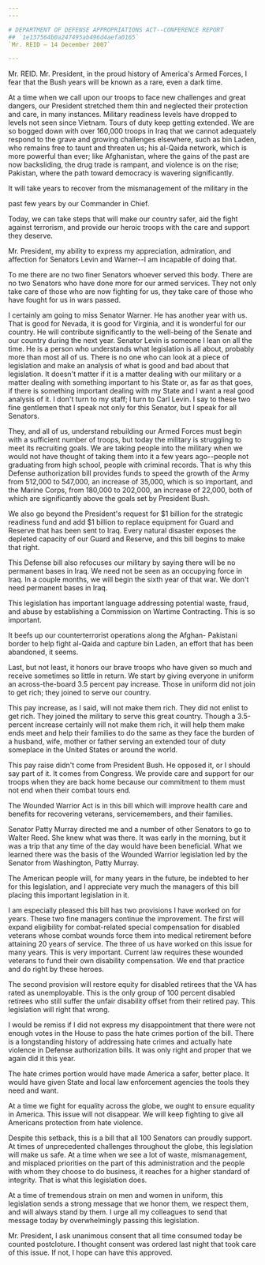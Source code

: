```yaml
---
---

# DEPARTMENT OF DEFENSE APPROPRIATIONS ACT--CONFERENCE REPORT
## `1e137564b0a247495ab496d4aefa0165`
`Mr. REID — 14 December 2007`

---
```



Mr. REID. Mr. President, in the proud history of America's Armed 
Forces, I fear that the Bush years will be known as a rare, even a dark 
time.

At a time when we call upon our troops to face new challenges and 
great dangers, our President stretched them thin and neglected their 
protection and care, in many instances. Military readiness levels have 
dropped to levels not seen since Vietnam. Tours of duty keep getting 
extended. We are so bogged down with over 160,000 troops in Iraq that 
we cannot adequately respond to the grave and growing challenges 
elsewhere, such as bin Laden, who remains free to taunt and threaten 
us; his al-Qaida network, which is more powerful than ever; like 
Afghanistan, where the gains of the past are now backsliding, the drug 
trade is rampant, and violence is on the rise; Pakistan, where the path 
toward democracy is wavering significantly.

It will take years to recover from the mismanagement of the military 
in the


past few years by our Commander in Chief.

Today, we can take steps that will make our country safer, aid the 
fight against terrorism, and provide our heroic troops with the care 
and support they deserve.

Mr. President, my ability to express my appreciation, admiration, and 
affection for Senators Levin and Warner--I am incapable of doing that.

To me there are no two finer Senators whoever served this body. There 
are no two Senators who have done more for our armed services. They not 
only take care of those who are now fighting for us, they take care of 
those who have fought for us in wars passed.

I certainly am going to miss Senator Warner. He has another year with 
us. That is good for Nevada, it is good for Virginia, and it is 
wonderful for our country. He will contribute significantly to the 
well-being of the Senate and our country during the next year. Senator 
Levin is someone I lean on all the time. He is a person who understands 
what legislation is all about, probably more than most all of us. There 
is no one who can look at a piece of legislation and make an analysis 
of what is good and bad about that legislation. It doesn't matter if it 
is a matter dealing with our military or a matter dealing with 
something important to his State or, as far as that goes, if there is 
something important dealing with my State and I want a real good 
analysis of it. I don't turn to my staff; I turn to Carl Levin. I say 
to these two fine gentlemen that I speak not only for this Senator, but 
I speak for all Senators.

They, and all of us, understand rebuilding our Armed Forces must 
begin with a sufficient number of troops, but today the military is 
struggling to meet its recruiting goals. We are taking people into the 
military when we would not have thought of taking them into it a few 
years ago--people not graduating from high school, people with criminal 
records. That is why this Defense authorization bill provides funds to 
speed the growth of the Army from 512,000 to 547,000, an increase of 
35,000, which is so important, and the Marine Corps, from 180,000 to 
202,000, an increase of 22,000, both of which are significantly above 
the goals set by President Bush.

We also go beyond the President's request for $1 billion for the 
strategic readiness fund and add $1 billion to replace equipment for 
Guard and Reserve that has been sent to Iraq. Every natural disaster 
exposes the depleted capacity of our Guard and Reserve, and this bill 
begins to make that right.

This Defense bill also refocuses our military by saying there will be 
no permanent bases in Iraq. We need not be seen as an occupying force 
in Iraq. In a couple months, we will begin the sixth year of that war. 
We don't need permanent bases in Iraq.

This legislation has important language addressing potential waste, 
fraud, and abuse by establishing a Commission on Wartime Contracting. 
This is so important.

It beefs up our counterterrorist operations along the Afghan-
Pakistani border to help fight al-Qaida and capture bin Laden, an 
effort that has been abandoned, it seems.

Last, but not least, it honors our brave troops who have given so 
much and receive sometimes so little in return. We start by giving 
everyone in uniform an across-the-board 3.5 percent pay increase. Those 
in uniform did not join to get rich; they joined to serve our country.

This pay increase, as I said, will not make them rich. They did not 
enlist to get rich. They joined the military to serve this great 
country. Though a 3.5-percent increase certainly will not make them 
rich, it will help them make ends meet and help their families to do 
the same as they face the burden of a husband, wife, mother or father 
serving an extended tour of duty someplace in the United States or 
around the world.

This pay raise didn't come from President Bush. He opposed it, or I 
should say part of it. It comes from Congress. We provide care and 
support for our troops when they are back home because our commitment 
to them must not end when their combat tours end.

The Wounded Warrior Act is in this bill which will improve health 
care and benefits for recovering veterans, servicemembers, and their 
families.

Senator Patty Murray directed me and a number of other Senators to go 
to Walter Reed. She knew what was there. It was early in the morning, 
but it was a trip that any time of the day would have been beneficial. 
What we learned there was the basis of the Wounded Warrior legislation 
led by the Senator from Washington, Patty Murray.

The American people will, for many years in the future, be indebted 
to her for this legislation, and I appreciate very much the managers of 
this bill placing this important legislation in it.

I am especially pleased this bill has two provisions I have worked on 
for years. These two fine managers continue the improvement. The first 
will expand eligibility for combat-related special compensation for 
disabled veterans whose combat wounds force them into medical 
retirement before attaining 20 years of service. The three of us have 
worked on this issue for many years. This is very important. Current 
law requires these wounded veterans to fund their own disability 
compensation. We end that practice and do right by these heroes.

The second provision will restore equity for disabled retirees that 
the VA has rated as unemployable. This is the only group of 100 percent 
disabled retirees who still suffer the unfair disability offset from 
their retired pay. This legislation will right that wrong.

I would be remiss if I did not express my disappointment that there 
were not enough votes in the House to pass the hate crimes portion of 
the bill. There is a longstanding history of addressing hate crimes and 
actually hate violence in Defense authorization bills. It was only 
right and proper that we again did it this year.

The hate crimes portion would have made America a safer, better 
place. It would have given State and local law enforcement agencies the 
tools they need and want.

At a time we fight for equality across the globe, we ought to ensure 
equality in America. This issue will not disappear. We will keep 
fighting to give all Americans protection from hate violence.

Despite this setback, this is a bill that all 100 Senators can 
proudly support. At times of unprecedented challenges throughout the 
globe, this legislation will make us safe. At a time when we see a lot 
of waste, mismanagement, and misplaced priorities on the part of this 
administration and the people with whom they choose to do business, it 
reaches for a higher standard of integrity. That is what this 
legislation does.

At a time of tremendous strain on men and women in uniform, this 
legislation sends a strong message that we honor them, we respect them, 
and will always stand by them. I urge all my colleagues to send that 
message today by overwhelmingly passing this legislation.

Mr. President, I ask unanimous consent that all time consumed today 
be counted postcloture. I thought consent was ordered last night that 
took care of this issue. If not, I hope can have this approved.
